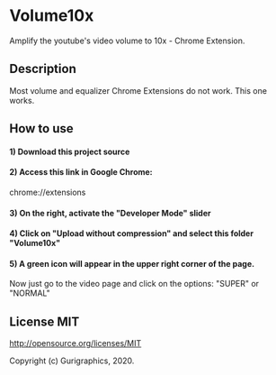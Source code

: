 # Volume10x
Amplify the youtube's video volume to 10x - Chrome Extension.

## Description
Most volume and equalizer Chrome Extensions do not work. This one works.

## How to use

#### 1) Download this project source

#### 2) Access this link in Google Chrome:

chrome://extensions


#### 3) On the right, activate the "Developer Mode" slider


#### 4) Click on "Upload without compression" and select this folder "Volume10x"


#### 5) A green icon will appear in the upper right corner of the page.
Now just go to the video page and click on the options: "SUPER" or "NORMAL"

## License MIT
http://opensource.org/licenses/MIT

Copyright (c) Gurigraphics, 2020.
